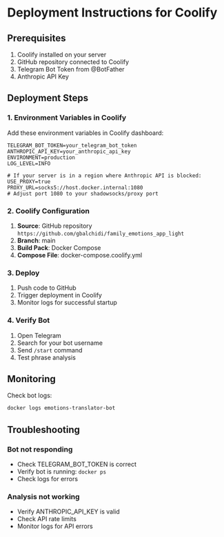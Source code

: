 # Deployment Instructions for Coolify

## Prerequisites

1. Coolify installed on your server
2. GitHub repository connected to Coolify
3. Telegram Bot Token from @BotFather
4. Anthropic API Key

## Deployment Steps

### 1. Environment Variables in Coolify

Add these environment variables in Coolify dashboard:

```
TELEGRAM_BOT_TOKEN=your_telegram_bot_token
ANTHROPIC_API_KEY=your_anthropic_api_key
ENVIRONMENT=production
LOG_LEVEL=INFO

# If your server is in a region where Anthropic API is blocked:
USE_PROXY=true
PROXY_URL=socks5://host.docker.internal:1080
# Adjust port 1080 to your shadowsocks/proxy port
```

### 2. Coolify Configuration

1. **Source**: GitHub repository `https://github.com/gbalchidi/family_emotions_app_light`
2. **Branch**: main
3. **Build Pack**: Docker Compose
4. **Compose File**: docker-compose.coolify.yml

### 3. Deploy

1. Push code to GitHub
2. Trigger deployment in Coolify
3. Monitor logs for successful startup

### 4. Verify Bot

1. Open Telegram
2. Search for your bot username
3. Send `/start` command
4. Test phrase analysis

## Monitoring

Check bot logs:
```bash
docker logs emotions-translator-bot
```


## Troubleshooting

### Bot not responding
- Check TELEGRAM_BOT_TOKEN is correct
- Verify bot is running: `docker ps`
- Check logs for errors

### Analysis not working
- Verify ANTHROPIC_API_KEY is valid
- Check API rate limits
- Monitor logs for API errors

